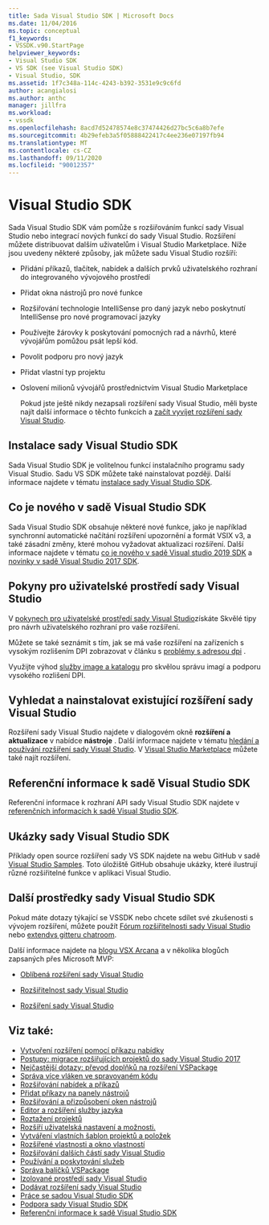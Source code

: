 ```yaml
---
title: Sada Visual Studio SDK | Microsoft Docs
ms.date: 11/04/2016
ms.topic: conceptual
f1_keywords:
- VSSDK.v90.StartPage
helpviewer_keywords:
- Visual Studio SDK
- VS SDK (see Visual Studio SDK)
- Visual Studio, SDK
ms.assetid: 1f7c348a-114c-4243-b392-3531e9c9c6fd
author: acangialosi
ms.author: anthc
manager: jillfra
ms.workload:
- vssdk
ms.openlocfilehash: 8acd7d52478574e8c37474426d27bc5c6a8b7efe
ms.sourcegitcommit: 4b29efeb3a5f05888422417c4ee236e07197fb94
ms.translationtype: MT
ms.contentlocale: cs-CZ
ms.lasthandoff: 09/11/2020
ms.locfileid: "90012357"
---
```

# <a name="visual-studio-sdk"></a>Visual Studio SDK
Sada Visual Studio SDK vám pomůže s rozšiřováním funkcí sady Visual Studio nebo integrací nových funkcí do sady Visual Studio. Rozšíření můžete distribuovat dalším uživatelům i Visual Studio Marketplace. Níže jsou uvedeny některé způsoby, jak můžete sadu Visual Studio rozšíří:

- Přidání příkazů, tlačítek, nabídek a dalších prvků uživatelského rozhraní do integrovaného vývojového prostředí

- Přidat okna nástrojů pro nové funkce

- Rozšiřování technologie IntelliSense pro daný jazyk nebo poskytnutí IntelliSense pro nové programovací jazyky

- Používejte žárovky k poskytování pomocných rad a návrhů, které vývojářům pomůžou psát lepší kód.

- Povolit podporu pro nový jazyk

- Přidat vlastní typ projektu

- Oslovení milionů vývojářů prostřednictvím Visual Studio Marketplace

  Pokud jste ještě nikdy nezapsali rozšíření sady Visual Studio, měli byste najít další informace o těchto funkcích a [začít vyvíjet rozšíření sady Visual Studio](../extensibility/starting-to-develop-visual-studio-extensions.md).

## <a name="install-the-visual-studio-sdk"></a>Instalace sady Visual Studio SDK
 Sada Visual Studio SDK je volitelnou funkcí instalačního programu sady Visual Studio. Sadu VS SDK můžete také nainstalovat později. Další informace najdete v tématu [instalace sady Visual Studio SDK](../extensibility/installing-the-visual-studio-sdk.md).

## <a name="whats-new-in-the-visual-studio-sdk"></a>Co je nového v sadě Visual Studio SDK
 Sada Visual Studio SDK obsahuje některé nové funkce, jako je například synchronní automatické načítání rozšíření upozornění a formát VSIX v3, a také zásadní změny, které mohou vyžadovat aktualizaci rozšíření. Další informace najdete v tématu [co je nového v sadě Visual studio 2019 SDK](../extensibility/whats-new-visual-studio-2019-sdk.md) a [novinky v sadě Visual Studio 2017 SDK](../extensibility/what-s-new-in-the-visual-studio-2017-sdk.md).

## <a name="visual-studio-user-experience-guidelines"></a>Pokyny pro uživatelské prostředí sady Visual Studio
 V [pokynech pro uživatelské prostředí sady Visual Studio](../extensibility/ux-guidelines/visual-studio-user-experience-guidelines.md)získáte Skvělé tipy pro návrh uživatelského rozhraní pro vaše rozšíření.

 Můžete se také seznámit s tím, jak se má vaše rozšíření na zařízeních s vysokým rozlišením DPI zobrazovat v článku s [problémy s adresou dpi](../extensibility/addressing-dpi-issues2.md) .

 Využijte výhod [služby image a katalogu](../extensibility/image-service-and-catalog.md) pro skvělou správu imagí a podporu vysokého rozlišení DPI.

## <a name="find-and-install-existing-visual-studio-extensions"></a>Vyhledat a nainstalovat existující rozšíření sady Visual Studio
 Rozšíření sady Visual Studio najdete v dialogovém okně **rozšíření a aktualizace** v nabídce **nástroje** . Další informace najdete v tématu [hledání a používání rozšíření sady Visual Studio](../ide/finding-and-using-visual-studio-extensions.md). V [Visual Studio Marketplace](https://marketplace.visualstudio.com/) můžete také najít rozšíření.

## <a name="visual-studio-sdk-reference"></a>Referenční informace k sadě Visual Studio SDK
 Referenční informace k rozhraní API sady Visual Studio SDK najdete v [referenčních informacích k sadě Visual Studio SDK](../extensibility/visual-studio-sdk-reference.md).

## <a name="visual-studio-sdk-samples"></a>Ukázky sady Visual Studio SDK
 Příklady open source rozšíření sady VS SDK najdete na webu GitHub v sadě [Visual Studio Samples](https://github.com/Microsoft/VSSDK-Extensibility-Samples). Toto úložiště GitHub obsahuje ukázky, které ilustrují různé rozšiřitelné funkce v aplikaci Visual Studio.

## <a name="other-visual-studio-sdk-resources"></a>Další prostředky sady Visual Studio SDK
 Pokud máte dotazy týkající se VSSDK nebo chcete sdílet své zkušenosti s vývojem rozšíření, můžete použít [Fórum rozšiřitelnosti sady Visual Studio](https://social.msdn.microsoft.com/Forums/vstudio/home?forum=vsx) nebo [extendvs gitteru chatroom](https://gitter.im/Microsoft/extendvs).

 Další informace najdete na [blogu VSX Arcana](/archive/blogs/vsx/) a v několika blogůch zapsaných přes Microsoft MVP:

- [Oblíbená rozšíření sady Visual Studio](https://scottdorman.blog/2014/10/05/favorite-visual-studio-extensions/)

- [Rozšiřitelnost sady Visual Studio](http://www.visualstudioextensibility.com/overview/vs/)

- [Rozšíření sady Visual Studio](https://blog.slaks.net/2013-10-18/extending-visual-studio-part-1-getting-started/)

## <a name="see-also"></a>Viz také:

- [Vytvoření rozšíření pomocí příkazu nabídky](../extensibility/creating-an-extension-with-a-menu-command.md)
- [Postupy: migrace rozšiřujících projektů do sady Visual Studio 2017](../extensibility/how-to-migrate-extensibility-projects-to-visual-studio-2017.md)
- [Nejčastější dotazy: převod doplňků na rozšíření VSPackage](../vs-2015/extensibility/faq-converting-add-ins-to-vspackage-extensions.md?view=vs-2015)
- [Správa více vláken ve spravovaném kódu](../extensibility/managing-multiple-threads-in-managed-code.md)
- [Rozšiřování nabídek a příkazů](../extensibility/extending-menus-and-commands.md)
- [Přidat příkazy na panely nástrojů](../extensibility/adding-commands-to-toolbars.md)
- [Rozšiřování a přizpůsobení oken nástrojů](../extensibility/extending-and-customizing-tool-windows.md)
- [Editor a rozšíření služby jazyka](../extensibility/editor-and-language-service-extensions.md)
- [Roztažení projektů](../extensibility/extending-projects.md)
- [Rozšíří uživatelská nastavení a možnosti.](../extensibility/extending-user-settings-and-options.md)
- [Vytváření vlastních šablon projektů a položek](../extensibility/creating-custom-project-and-item-templates.md)
- [Rozšířené vlastnosti a okno vlastností](../extensibility/extending-properties-and-the-property-window.md)
- [Rozšiřování dalších částí sady Visual Studio](../extensibility/extending-other-parts-of-visual-studio.md)
- [Používání a poskytování služeb](../extensibility/using-and-providing-services.md)
- [Správa balíčků VSPackage](../extensibility/managing-vspackages.md)
- [Izolované prostředí sady Visual Studio](https://visualstudio.microsoft.com/vs/older-downloads/isolated-shell/)
- [Dodávat rozšíření sady Visual Studio](../extensibility/shipping-visual-studio-extensions.md)
- [Práce se sadou Visual Studio SDK](../extensibility/internals/inside-the-visual-studio-sdk.md)
- [Podpora sady Visual Studio SDK](../extensibility/support-for-the-visual-studio-sdk.md)
- [Referenční informace k sadě Visual Studio SDK](../extensibility/visual-studio-sdk-reference.md)